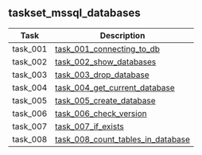 ## taskset_mssql_databases

| Task     | Description                                                                                    |
|----------|------------------------------------------------------------------------------------------------|
| task_001 | [task_001_connecting_to_db](taskset_mssql_databases/task_001_connecting_to_db)                 |
| task_002 | [task_002_show_databases](taskset_mssql_databases/task_002_show_databases)                     |
| task_003 | [task_003_drop_database](taskset_mssql_databases/task_003_drop_database)                       |
| task_004 | [task_004_get_current_database](taskset_mssql_databases/task_004_get_current_database)         |
| task_005 | [task_005_create_database](taskset_mssql_databases/task_005_create_database)                   |
| task_006 | [task_006_check_version](taskset_mssql_databases/task_006_check_version)                       |
| task_007 | [task_007_if_exists](taskset_mssql_databases/task_007_if_exists)                               |
| task_008 | [task_008_count_tables_in_database](taskset_mssql_databases/task_008_count_tables_in_database) |

